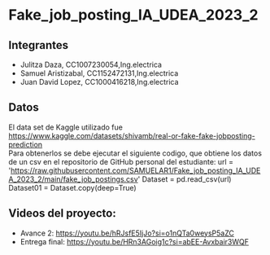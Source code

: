 # Fake_job_posting_IA_UDEA_2023_2

## Integrantes
- Julitza Daza, CC1007230054,Ing.electrica
- Samuel Aristizabal, CC1152472131,Ing.electrica
- Juan David Lopez, CC1000416218,Ing.electrica

## Datos
  El data set de Kaggle utilizado fue  https://www.kaggle.com/datasets/shivamb/real-or-fake-fake-jobposting-prediction  
  Para obtenerlos se debe ejecutar el siguiente codigo, que obtiene los datos de un csv en el repositorio de GitHub personal del estudiante:
    url = 'https://raw.githubusercontent.com/SAMUELAR1/Fake_job_posting_IA_UDEA_2023_2/main/fake_job_postings.csv'
    Dataset = pd.read_csv(url)
    Dataset01 = Dataset.copy(deep=True)
 

## Videos del proyecto:
- Avance 2: https://youtu.be/hRJsfE5IjJo?si=o1nQTa0weysP5aZC
- Entrega final: https://youtu.be/HRn3AGoig1c?si=abEE-Avxbair3WQF

